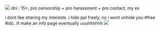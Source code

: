 ![](https://files.catbox.moe/dvdewu.gif)
dni : 15>, pro censorship + pro harassment + pro contact, my ex

i dont like sharing my interests. i hide ppl freely, no i wont unhide you #free #idc. ill make an info page eventually uuuhhhhhh 
![](https://files.catbox.moe/zdp86r.gif)
